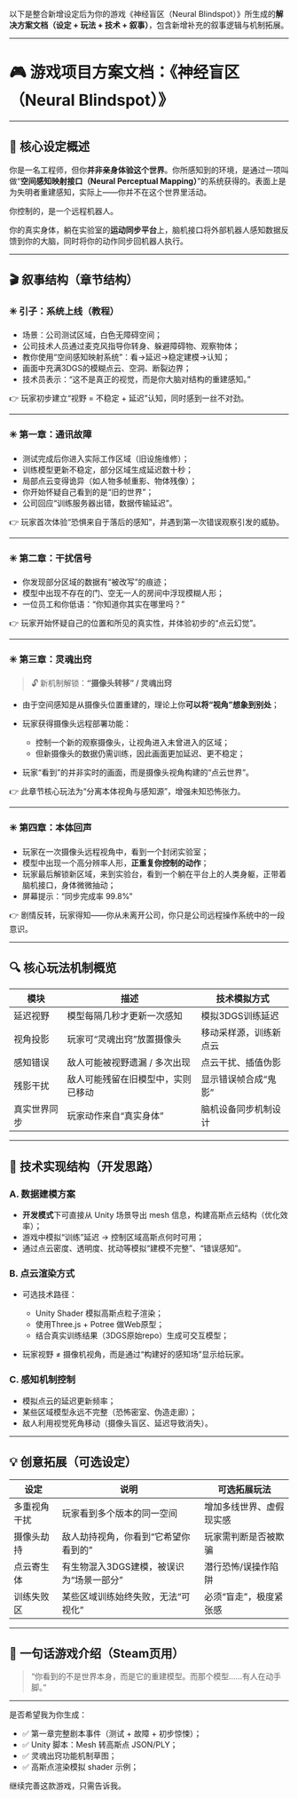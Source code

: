 以下是整合新增设定后为你的游戏《神经盲区（Neural Blindspot）》所生成的**解决方案文档（设定 + 玩法 + 技术 + 叙事）**，包含新增补充的叙事逻辑与机制拓展。

---

# 🎮 游戏项目方案文档：《神经盲区（Neural Blindspot）》

---

## 📌 核心设定概述

你是一名工程师，但你**并非亲身体验这个世界**。你所感知到的环境，是通过一项叫做“**空间感知映射接口（Neural Perceptual Mapping）**”的系统获得的。表面上是为失明者重建感知，实际上——你并不在这个世界里活动。

你控制的，是一个远程机器人。

你的真实身体，躺在实验室的**运动同步平台**上，脑机接口将外部机器人感知数据反馈到你的大脑，同时将你的动作同步回机器人执行。

---

## 🎬 叙事结构（章节结构）

### ✳️ 引子：系统上线（教程）

* 场景：公司测试区域，白色无障碍空间；
* 公司技术人员通过麦克风指导你转身、躲避障碍物、观察物体；
* 教你使用“空间感知映射系统”：看→延迟→稳定建模→认知；
* 画面中充满3DGS的模糊点云、空洞、断裂边界；
* 技术员表示：“这不是真正的视觉，而是你大脑对结构的重建感知。”

👉 玩家初步建立“视野 = 不稳定 + 延迟”认知，同时感到一丝不对劲。

---

### ✳️ 第一章：通讯故障

* 测试完成后你进入实际工作区域（旧设施维修）；
* 训练模型更新不稳定，部分区域生成延迟数十秒；
* 局部点云变得诡异（如人物多帧重影、物体残像）；
* 你开始怀疑自己看到的是“旧的世界”；
* 公司回应“训练服务器出错，数据传输延迟”。

👉 玩家首次体验“恐惧来自于落后的感知”，并遇到第一次错误观察引发的威胁。

---

### ✳️ 第二章：干扰信号

* 你发现部分区域的数据有“被改写”的痕迹；
* 模型中出现不存在的门、空无一人的房间中浮现模糊人形；
* 一位员工和你低语：“你知道你其实在哪里吗？”

👉 玩家开始怀疑自己的位置和所见的真实性，并体验初步的“点云幻觉”。

---

### ✳️ 第三章：灵魂出窍

> 🔓 新机制解锁：**“摄像头转移” / 灵魂出窍**

* 由于空间感知是从摄像头位置重建的，理论上你**可以将“视角”想象到别处**；
* 玩家获得摄像头远程部署功能：

  * 控制一个新的观察摄像头，让视角进入未曾进入的区域；
  * 但新摄像头的数据仍需训练，因此画面更加延迟、更不稳定；
* 玩家“看到”的并非实时的画面，而是摄像头视角构建的“点云世界”。

👉 此章节核心玩法为“分离本体视角与感知源”，增强未知恐怖张力。

---

### ✳️ 第四章：本体回声

* 玩家在一次摄像头远程视角中，看到一个封闭实验室；
* 模型中出现一个高分辨率人形，**正重复你控制的动作**；
* 玩家最后解锁新区域，来到实验台，看到一个躺在平台上的人类身躯，正带着脑机接口，身体微微抽动；
* 屏幕提示：“同步完成率 99.8%”

👉 剧情反转，玩家得知——你从未离开公司，你只是公司远程操作系统中的一段意识。

---

## 🔍 核心玩法机制概览

| 模块     | 描述                | 技术模拟方式      |
| ------ | ----------------- | ----------- |
| 延迟视野   | 模型每隔几秒才更新一次感知     | 模拟3DGS训练延迟  |
| 视角投影   | 玩家可“灵魂出窍”放置摄像头    | 移动采样源，训练新点云 |
| 感知错误   | 敌人可能被视野遗漏 / 多次出现  | 点云干扰、插值伪影   |
| 残影干扰   | 敌人可能残留在旧模型中，实则已移动 | 显示错误帧合成“鬼影” |
| 真实世界同步 | 玩家动作来自“真实身体”      | 脑机设备同步机制设计  |

---

## 🧪 技术实现结构（开发思路）

### A. 数据建模方案

* **开发模式**下可直接从 Unity 场景导出 mesh 信息，构建高斯点云结构（优化效率）；
* 游戏中模拟“训练”延迟 → 控制区域高斯点何时可用；
* 通过点云密度、透明度、扰动等模拟“建模不完整”、“错误感知”。

### B. 点云渲染方式

* 可选技术路径：

  * Unity Shader 模拟高斯点粒子渲染；
  * 使用Three.js + Potree 做Web原型；
  * 结合真实训练结果（3DGS原始repo）生成可交互模型；
* 玩家视野 ≠ 摄像机视角，而是通过“构建好的感知场”显示给玩家。

### C. 感知机制控制

* 模拟点云的延迟更新频率；
* 某些区域模型永远不完整（恐怖密室、伪造走廊）；
* 敌人利用视觉死角移动（摄像头盲区、延迟导致消失）。

---

## 💡 创意拓展（可选设定）

| 设定     | 说明                      | 可选拓展玩法       |
| ------ | ----------------------- | ------------ |
| 多重视角干扰 | 玩家看到多个版本的同一空间           | 增加多线世界、虚假现实感 |
| 摄像头劫持  | 敌人劫持视角，你看到“它希望你看到的”     | 玩家需判断是否被欺骗   |
| 点云寄生体  | 有生物混入3DGS建模，被误识为“场景一部分” | 潜行恐怖/误操作陷阱   |
| 训练失败区  | 某些区域训练始终失败，无法“可视化”      | 必须“盲走”，极度紧张感 |

---

## 📣 一句话游戏介绍（Steam页用）

> “你看到的不是世界本身，而是它的重建模型。而那个模型……有人在动手脚。”

---

是否希望我为你生成：

* ✅ 第一章完整剧本事件（测试 + 故障 + 初步惊悚）；
* ✅ Unity 脚本：Mesh 转高斯点 JSON/PLY；
* ✅ 灵魂出窍功能机制草图；
* ✅ 高斯点渲染模拟 shader 示例；

继续完善这款游戏，只需告诉我。

